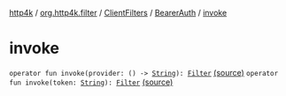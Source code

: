 [http4k](../../../index.md) / [org.http4k.filter](../../index.md) / [ClientFilters](../index.md) / [BearerAuth](index.md) / [invoke](./invoke.md)

# invoke

`operator fun invoke(provider: () -> `[`String`](https://kotlinlang.org/api/latest/jvm/stdlib/kotlin/-string/index.html)`): `[`Filter`](../../../org.http4k.core/-filter/index.md) [(source)](https://github.com/http4k/http4k/blob/master/http4k-core/src/main/kotlin/org/http4k/filter/ClientFilters.kt#L79)
`operator fun invoke(token: `[`String`](https://kotlinlang.org/api/latest/jvm/stdlib/kotlin/-string/index.html)`): `[`Filter`](../../../org.http4k.core/-filter/index.md) [(source)](https://github.com/http4k/http4k/blob/master/http4k-core/src/main/kotlin/org/http4k/filter/ClientFilters.kt#L83)